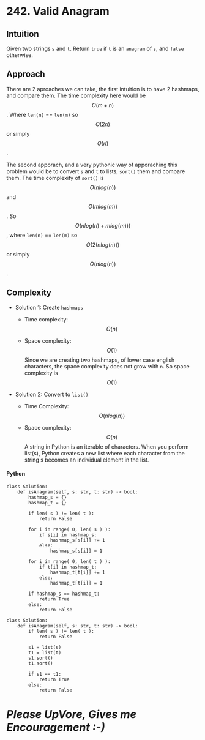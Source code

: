 # 242. Valid Anagram

## Intuition
Given two strings `s` and `t`. Return `true` if `t` is an `anagram` of `s`, and `false` otherwise.

## Approach
There are 2 aproaches we can take, the first intuition is to have 2 hashmaps, and compare them. The time complexity here would be $$O(m+n)$$. Where `len(n)` == `len(m)` so $$O(2n)$$ or simply $$O(n)$$.

The second apporach, and a very pythonic way of apporaching this problem would be to convert `s` and `t` to lists, `sort()` them and compare them. The time complexity of `sort()` is $$O(nlog(n))$$ and $$O(mlog(m))$$. So $$O(nlog(n) + mlog(m)))$$, where `len(n)` == `len(m)` so $$O(2(nlog(n)))$$ or simply $$O(nlog(n))$$.

## Complexity
- Solution 1: Create `hashmaps`
  - Time complexity: $$O(n)$$

  - Space complexity: $$O(1)$$
  Since we are creating two hashmaps, of lower case english characters, the space complexity does not grow with `n`. So space complexity is $$O(1)$$

- Solution 2: Convert to `list()`
  - Time Complexity: $$O(nlog(n))$$

  - Space complexity: $$O(n)$$
  A string in Python is an iterable of characters. When you perform list(s), Python creates a new list where each character from the string s becomes an individual element in the list. 

#### Python
```python-Solution1 []
class Solution:
	def isAnagram(self, s: str, t: str) -> bool:
		hashmap_s = {}
		hashmap_t = {}
        
		if len( s ) != len( t ):
			return False

		for i in range( 0, len( s ) ):
			if s[i] in hashmap_s:
				hashmap_s[s[i]] += 1
			else:
				hashmap_s[s[i]] = 1

		for i in range( 0, len( t ) ):
			if t[i] in hashmap_t:
				hashmap_t[t[i]] += 1
			else:
				hashmap_t[t[i]] = 1

		if hashmap_s == hashmap_t:
			return True
		else:
			return False
```
```python-Solution2 []
class Solution:
	def isAnagram(self, s: str, t: str) -> bool:
		if len( s ) != len( t ):
			return False

		s1 = list(s)
		t1 = list(t)
		s1.sort()
		t1.sort()

		if s1 == t1:
			return True
		else:
			return False
```

# *Please UpVore, Gives me Encouragement :-)*